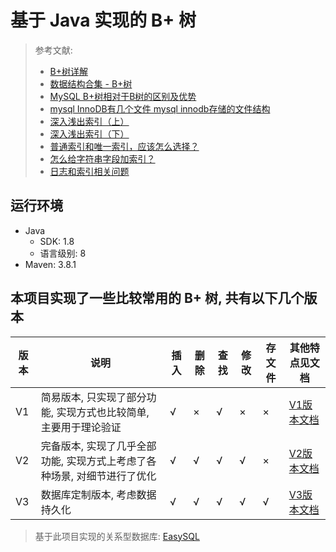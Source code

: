 # 基于 Java 实现的 B+ 树
> 参考文献:
> - [B+树详解](https://ivanzz1001.github.io/records/post/data-structure/2018/06/16/ds-bplustree)
> - [数据结构合集 - B+树](https://www.bilibili.com/video/BV1bs421u7pY/)
> - [MySQL B+树相对于B树的区别及优势](https://juejin.cn/post/7117516433386373133)
> - [mysql InnoDB有几个文件 mysql innodb存储的文件结构](https://blog.51cto.com/u_16099267/9567953)
> - [深入浅出索引（上）](https://time.geekbang.org/column/article/69236)
> - [深入浅出索引（下）](https://time.geekbang.org/column/article/69636)
> - [普通索引和唯一索引，应该怎么选择？](https://time.geekbang.org/column/article/70848)
> - [怎么给字符串字段加索引？](https://time.geekbang.org/column/article/71492)
> - [日志和索引相关问题](https://time.geekbang.org/column/article/73161)

## 运行环境
- Java
    - SDK: 1.8
    - 语言级别: 8
- Maven: 3.8.1

## 本项目实现了一些比较常用的 B+ 树, 共有以下几个版本

| 版本  | 说明                                      | 插入  | 删除  | 查找  | 修改  | 存文件 | 其他特点见文档                     |
| --- |-----------------------------------------| --- | --- | --- | --- | --- |-----------------------------|
| V1  | 简易版本, 只实现了部分功能, 实现方式也比较简单, 主要用于理论验证     | √   | ×   | √   | ×   | ×   | [V1版本文档](docs/README.V1.md) |
| V2  | 完备版本, 实现了几乎全部功能, 实现方式上考虑了各种场景, 对细节进行了优化 | √   | √   | √   | √   | ×   | [V2版本文档](docs/README.V2.md) |
| V3  | 数据库定制版本, 考虑数据持久化                        | √   | √   | √   | √   | √   | [V3版本文档](docs/README.V3.md) |

> 基于此项目实现的关系型数据库: [EasySQL](https://github.com/wwkk-y/EasySQL)